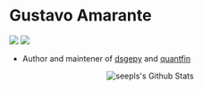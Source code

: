 [dsgepy]: http://www.dsgepy.com
[quantfin]: https://github.com/gusamarante/QuantFin

# Gustavo Amarante
![](https://img.shields.io/github/followers/gusamarante?style=social)
![](https://img.shields.io/github/stars/gusamarante?style=social)
* Author and maintener of [dsgepy][dsgepy] and [quantfin][QuantFin]

<p align="center">
    <img align="center" alt="seepls's Github Stats" src="https://github-readme-streak-stats.herokuapp.com/?user=gusamarante"/>
</p>
